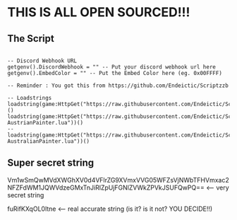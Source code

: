 # THIS IS ALL OPEN SOURCED!!!

## The Script

```

-- Discord Webhook URL
getgenv().DiscordWebhook = "" -- Put your discord webhook url here
getgenv().EmbedColor = "" -- Put the Embed Color here (eg. 0x00FFFF)

-- Reminder : You got this from https://github.com/Endeictic/Scriptzzb

-- Loadstrings
loadstring(game:HttpGet("https://raw.githubusercontent.com/Endeictic/Scriptzzb/main/Ganterub.lua"))()
loadstring(game:HttpGet("https://raw.githubusercontent.com/Endeictic/Scriptzzb/main/Adolf-AustrianPainter.lua"))()
--loadstring(game:HttpGet("https://raw.githubusercontent.com/Endeictic/Scriptzzb/main/Adolf-AustralianPainter.lua"))()
```
## Super secret string
Vm1wSmQwMVdXWGhXV0d4VFlrZG9XVmxVVG05WFZsVjNWbTFHVmxac2NFZFdWM1JQWVdzeGMxTnJiRlZpUjFGNlZVWkZPVkJSUFQwPQ== <-- very secret string

fuRifKXqOL0ltne <-- real accurate string (is it? is it not? YOU DECIDE!!)
